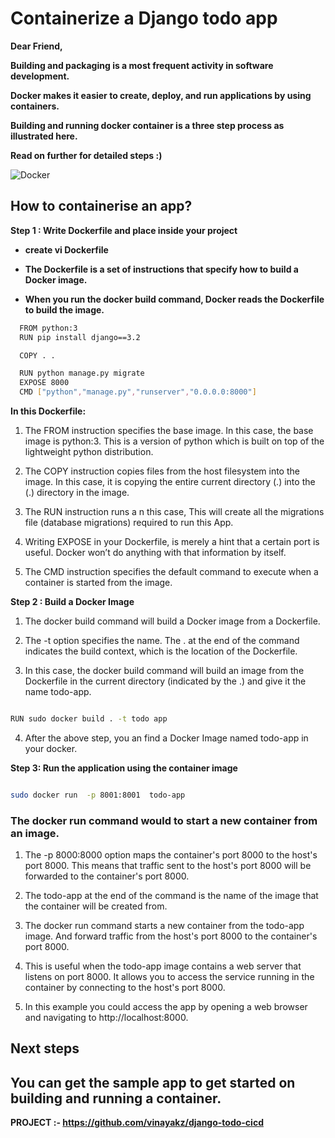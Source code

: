 # Containerize a Django todo app

**Dear Friend,**

**Building and packaging is a most frequent activity in software development.**

**Docker makes it easier to create, deploy, and run applications by using containers.**

**Building and running docker container is a three step process as illustrated here.**

**Read on further for detailed steps :)**

![Docker](https://media.licdn.com/dms/image/D4E12AQFOkyFj98EtRw/article-inline_image-shrink_1500_2232/0/1672090115942?e=1677715200&v=beta&t=961jIqpyVUI_QvIYiFAiiHaI5gYDUuo0p_5aUeZ_Ll8)


## How to containerise an app?

**Step 1 : Write Dockerfile and place inside your project**

- **create vi Dockerfile**

- **The Dockerfile is a set of instructions that specify how to build a Docker image.**

- **When you run the docker build command, Docker reads the Dockerfile to build the image.**


```sh
  FROM python:3
  RUN pip install django==3.2

  COPY . .

  RUN python manage.py migrate
  EXPOSE 8000
  CMD ["python","manage.py","runserver","0.0.0.0:8000"]
```

**In this Dockerfile:**

1. The FROM instruction specifies the base image. In this case, the base image is python:3. This is a version of python which is built on top of the lightweight python distribution.

2. The COPY instruction copies files from the host filesystem into the image. In this case, it is copying the entire current directory (.) into the (.) directory in the image.

3. The RUN instruction runs a n this case, This will create all the migrations file (database migrations) required to run this App.

4. Writing EXPOSE in your Dockerfile, is merely a hint that a certain port is useful. Docker won’t do anything with that information by itself.

5. The CMD instruction specifies the default command to execute when a container is started from the image.

**Step 2 : Build a Docker Image**

1. The docker build command will build a Docker image from a Dockerfile.

2. The -t option specifies the name. The . at the end of the command indicates the build context, which is the location of the Dockerfile.

3. In this case, the docker build command will build an image from the Dockerfile in the current directory (indicated by the .) and give it the name todo-app.

 ```sh
 
 RUN sudo docker build . -t todo app
 
 ```
 
4. After the above step, you an find a Docker Image named todo-app in your docker.

**Step 3: Run the application using the container image**

```sh

sudo docker run  -p 8001:8001  todo-app

```

### The docker run command would to start a new container from an image.

1. The -p 8000:8000 option maps the container's port 8000 to the host's port 8000. This means that traffic sent to the host's port 8000 will be forwarded to the container's port 8000.

2. The todo-app at the end of the command is the name of the image that the container will be created from.

3. The docker run command starts a new container from the todo-app image. And forward traffic from the host's port 8000 to the container's port 8000.

4. This is useful when the todo-app image contains a web server that listens on port 8000. It allows you to access the service running in the container by connecting to the host's port 8000.

5. In this example you could access the app by opening a web browser and navigating to http://localhost:8000.

## Next steps

## You can get the sample app to get started on building and running a container.

**PROJECT :- https://github.com/vinayakz/django-todo-cicd**
